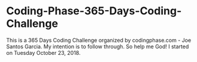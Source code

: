 # Coding-Phase-365-Days-Coding-Challenge
This is a 365 Days Coding Challenge organized by codingphase.com - Joe Santos Garcia.  My intention is to follow through.  So help me God!  I started on Tuesday October 23, 2018.
